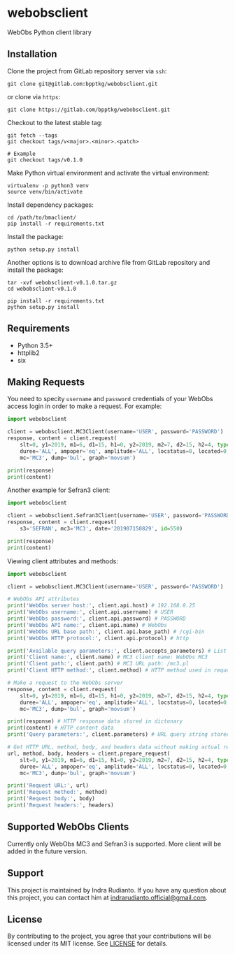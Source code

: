 # webobsclient

WebObs Python client library


## Installation

Clone the project from GitLab repository server via `ssh`:

    git clone git@gitlab.com:bpptkg/webobsclient.git

or clone via `https`:

    git clone https://gitlab.com/bpptkg/webobsclient.git

Checkout to the latest stable tag:

    git fetch --tags
    git checkout tags/v<major>.<minor>.<patch>

    # Example
    git checkout tags/v0.1.0

Make Python virtual environment and activate the virtual environment:

    virtualenv -p python3 venv
    source venv/bin/activate

Install dependency packages:

    cd /path/to/bmaclient/
    pip install -r requirements.txt

Install the package:

    python setup.py install

Another options is to download archive file from GitLab repository and install
the package:

    tar -xvf webobsclient-v0.1.0.tar.gz
    cd webobsclient-v0.1.0

    pip install -r requirements.txt
    python setup.py install


## Requirements

* Python 3.5+
* httplib2
* six


## Making Requests

You need to specity `username` and `password` credentials of your WebObs access
login in order to make a request. For example:

```python
import webobsclient

client = webobsclient.MC3Client(username='USER', password='PASSWORD')
response, content = client.request(
    slt=0, y1=2019, m1=6, d1=15, h1=0, y2=2019, m2=7, d2=15, h2=4, type='ALL',
    duree='ALL', ampoper='eq', amplitude='ALL', locstatus=0, located=0,
    mc='MC3', dump='bul', graph='movsum')

print(response)
print(content)
```

Another example for Sefran3 client:

```python
import webobsclient

client = webobsclient.Sefran3Client(username='USER', password='PASSWORD')
response, content = client.request(
    s3='SEFRAN', mc3='MC3', date='201907150829', id=550)

print(response)
print(content)
```

Viewing client attributes and methods:

```python
import webobsclient

client = webobsclient.MC3Client(username='USER', password='PASSWORD')

# WebObs API attributes
print('WebObs server host:', client.api.host) # 192.168.0.25
print('WebObs username:', client.api.username) # USER
print('WebObs password:', client.api.password) # PASSWORD
print('WebObs API name:', client.api.name) # WebObs
print('WebObs URL base path:', client.api.base_path) # /cgi-bin
print('WebObs HTTP protocol:', client.api.protocol) # http

print('Available query parameters:', client.accepts_parameters) # List of available query params
print('Client name:', client.name) # MC3 client name: WebObs MC3
print('Client path:', client.path) # MC3 URL path: /mc3.pl
print('Client HTTP method:', client.method) # HTTP method used in request: GET

# Make a request to the WebObs server
response, content = client.request(
    slt=0, y1=2019, m1=6, d1=15, h1=0, y2=2019, m2=7, d2=15, h2=4, type='ALL',
    duree='ALL', ampoper='eq', amplitude='ALL', locstatus=0, located=0,
    mc='MC3', dump='bul', graph='movsum')

print(response) # HTTP response data stored in dictonary
print(content) # HTTP content data
print('Query parameters:', client.parameters) # URL query string stored in dictionary after 'request' method called

# Get HTTP URL, method, body, and headers data without making actual request
url, method, body, headers = client.prepare_request(
    slt=0, y1=2019, m1=6, d1=15, h1=0, y2=2019, m2=7, d2=15, h2=4, type='ALL',
    duree='ALL', ampoper='eq', amplitude='ALL', locstatus=0, located=0,
    mc='MC3', dump='bul', graph='movsum')

print('Request URL:', url)
print('Request method:', method)
print('Request body:', body)
print('Request headers:', headers)
```


## Supported WebObs Clients

Currently only WebObs MC3 and Sefran3 is supported. More client will be added
in the future version.


## Support

This project is maintained by Indra Rudianto. If you have any question about
this project, you can contact him at <indrarudianto.official@gmail.com>.


## License

By contributing to the project, you agree that your contributions will be
licensed under its MIT license.
See [LICENSE](https://gitlab.com/bpptkg/webobsclient/blob/master/LICENSE) for details.
